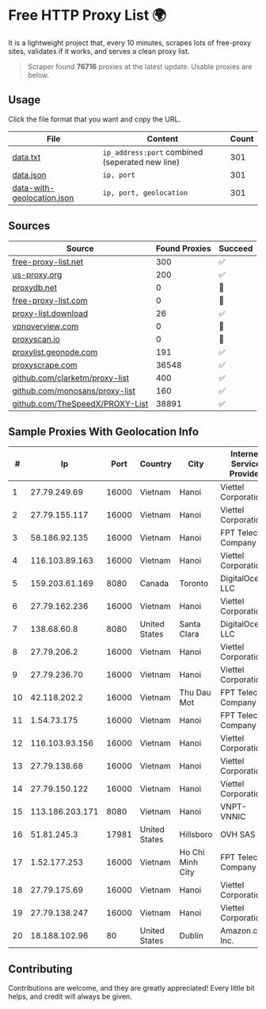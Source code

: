 
# Free HTTP Proxy List 🌍

It is a lightweight project that, every 10 minutes, scrapes lots of free-proxy sites, validates if it works, and serves a clean proxy list.


> Scraper found **76716** proxies at the latest update. Usable proxies are below.

## Usage

Click the file format that you want and copy the URL.


|File|Content|Count|
|----|-------|-----|
|[data.txt](https://raw.githubusercontent.com/themiralay/Proxy-List-World/master/data.txt)|`ip_address:port` combined (seperated new line)|301|
|[data.json](https://raw.githubusercontent.com/themiralay/Proxy-List-World/master/data.json)|`ip, port`|301|
|[data-with-geolocation.json](https://raw.githubusercontent.com/themiralay/Proxy-List-World/master/data-with-geolocation.json)|`ip, port, geolocation`|301|

## Sources

|Source|Found Proxies|Succeed|
|------|-------------|-------|
|[free-proxy-list.net](https://free-proxy-list.net)|300|✅|
|[us-proxy.org](https://www.us-proxy.org)|200|✅|
|[proxydb.net](http://proxydb.net)|0|🚫|
|[free-proxy-list.com](https://free-proxy-list.com/?page=&port=&type%5B%5D=http&type%5B%5D=https&up_time=0&search=Search)|0|🚫|
|[proxy-list.download](https://www.proxy-list.download/HTTP)|26|✅|
|[vpnoverview.com](https://vpnoverview.com/privacy/anonymous-browsing/free-proxy-servers)|0|🚫|
|[proxyscan.io](https://www.proxyscan.io)|0|🚫|
|[proxylist.geonode.com](https://proxylist.geonode.com/api/proxy-list?limit=300&page=1&sort_by=lastChecked&sort_type=desc&protocols=http,https)|191|✅|
|[proxyscrape.com](https://api.proxyscrape.com/v2/?request=displayproxies&protocol=http&timeout=10000&country=all&ssl=all&anonymity=all)|36548|✅|
|[github.com/clarketm/proxy-list](https://raw.githubusercontent.com/clarketm/proxy-list/master/proxy-list-raw.txt)|400|✅|
|[github.com/monosans/proxy-list](https://raw.githubusercontent.com/monosans/proxy-list/main/proxies/http.txt)|160|✅|
|[github.com/TheSpeedX/PROXY-List](https://raw.githubusercontent.com/TheSpeedX/PROXY-List/master/http.txt)|38891|✅|


## Sample Proxies With Geolocation Info

|#|Ip|Port|Country|City|Internet Service Provider|
|-|--|----|-------|----|-------------------------|
|1|27.79.249.69|16000|Vietnam|Hanoi|Viettel Corporation|
|2|27.79.155.117|16000|Vietnam|Hanoi|Viettel Corporation|
|3|58.186.92.135|16000|Vietnam|Hanoi|FPT Telecom Company|
|4|116.103.89.163|16000|Vietnam|Hanoi|Viettel Corporation|
|5|159.203.61.169|8080|Canada|Toronto|DigitalOcean, LLC|
|6|27.79.162.236|16000|Vietnam|Hanoi|Viettel Corporation|
|7|138.68.60.8|8080|United States|Santa Clara|DigitalOcean, LLC|
|8|27.79.206.2|16000|Vietnam|Hanoi|Viettel Corporation|
|9|27.79.236.70|16000|Vietnam|Hanoi|Viettel Corporation|
|10|42.118.202.2|16000|Vietnam|Thu Dau Mot|FPT Telecom Company|
|11|1.54.73.175|16000|Vietnam|Hanoi|FPT Telecom Company|
|12|116.103.93.156|16000|Vietnam|Hanoi|Viettel Corporation|
|13|27.79.138.68|16000|Vietnam|Hanoi|Viettel Corporation|
|14|27.79.150.122|16000|Vietnam|Hanoi|Viettel Corporation|
|15|113.186.203.171|8080|Vietnam|Hanoi|VNPT-VNNIC|
|16|51.81.245.3|17981|United States|Hillsboro|OVH SAS|
|17|1.52.177.253|16000|Vietnam|Ho Chi Minh City|FPT Telecom Company|
|18|27.79.175.69|16000|Vietnam|Hanoi|Viettel Corporation|
|19|27.79.138.247|16000|Vietnam|Hanoi|Viettel Corporation|
|20|18.188.102.96|80|United States|Dublin|Amazon.com, Inc.|



## Contributing

Contributions are welcome, and they are greatly appreciated! Every
little bit helps, and credit will always be given.

